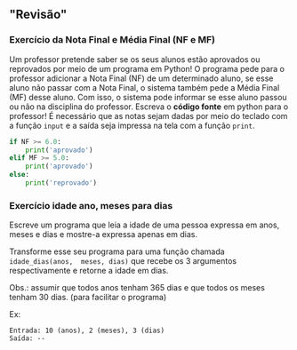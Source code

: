 ## "Revisão"

### Exercício da Nota Final e Média Final (NF e MF)

Um professor pretende saber se os seus alunos estão aprovados ou reprovados 
por meio de um programa em Python! O programa pede para o professor 
adicionar a Nota Final (NF) de um determinado aluno, se esse aluno não passar
com a Nota Final, o sistema também pede a Média Final (MF) desse aluno. Com
isso, o sistema pode informar se esse aluno passou ou não na disciplina do
professor. Escreva o **código fonte** em python para o professor! É 
necessário que as notas sejam dadas por meio do teclado com a função `input` 
e a saída seja impressa na tela com a função `print`.

```Python tab=
if NF >= 6.0:
    print('aprovado')
elif MF >= 5.0:
    print('aprovado')
else:
    print('reprovado')
```

### Exercício idade ano, meses para dias

Escreve um programa que leia a idade de uma pessoa expressa em anos, 
meses e dias e mostre-a expressa apenas em dias.

Transforme esse seu programa para uma função chamada `idade_dias(anos, 
meses, dias)` que recebe os 3 argumentos respectivamente e retorne a idade 
em dias.

Obs.: assumir que todos anos tenham 365 dias e que todos os meses tenham 30 
dias. (para facilitar o programa)

Ex:

```
Entrada: 10 (anos), 2 (meses), 3 (dias)
Saída: -- 
```

